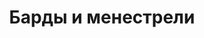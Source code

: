 ---
title: Барды и менестрели
linktitle: Барды и менестрели
type: categ
menu:
  main:
    identifier: "Барды-и-менестрели"
    name: "Барды и менестрели"
    title: "Барды и менестрели"
    url: "барды-и-менестрели"
    weight: 130
---